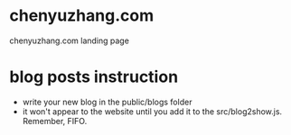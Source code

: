 # chenyuzhang.com

chenyuzhang.com landing page

# blog posts instruction

- write your new blog in the public/blogs folder
- it won't appear to the website until you add it to the src/blog2show.js. Remember, FIFO.
